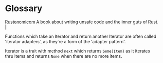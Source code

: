 # Glossary

[Rustonomicom](https://doc.rust-lang.org/nomicon/index.html)
    A book about writing unsafe code and the inner guts of Rust. |

Functions which take an Iterator and return another Iterator are often called 'iterator adapters', as they're a form of the 'adapter pattern'.

Iterator is a trait with method `next` which returns `Some(Item)` as it iterates thru Items and returns `None` when there are no more items.

